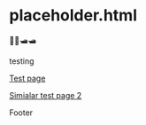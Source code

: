 # placeholder.html

📓📓🛥️🛥️

testing

[Test page](testPage892346.md)

[Simialar test page 2](testPage2.md)

Footer